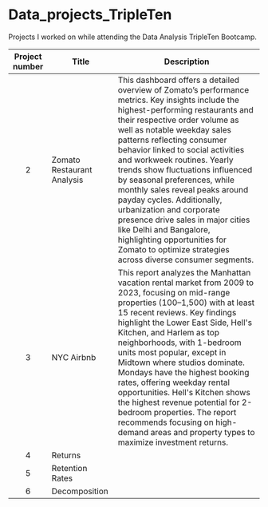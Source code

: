 # Data_projects_TripleTen
Projects I worked on while attending the Data Analysis TripleTen Bootcamp.


| Project number | Title | Description |
| :-----------: | ----------- |----------- |
| 2 | Zomato Restaurant Analysis| This dashboard offers a detailed overview of Zomato’s performance metrics. Key insights include the highest-performing restaurants and their respective order volume as well as notable weekday sales patterns reflecting consumer behavior linked to social activities and workweek routines. Yearly trends show fluctuations influenced by seasonal preferences, while monthly sales reveal peaks around payday cycles. Additionally, urbanization and corporate presence drive sales in major cities like Delhi and Bangalore, highlighting opportunities for Zomato to optimize strategies across diverse consumer segments. |
| 3 | NYC Airbnb | This report analyzes the Manhattan vacation rental market from 2009 to 2023, focusing on mid-range properties ($100–$1,500) with at least 15 recent reviews. Key findings highlight the Lower East Side, Hell's Kitchen, and Harlem as top neighborhoods, with 1-bedroom units most popular, except in Midtown where studios dominate. Mondays have the highest booking rates, offering weekday rental opportunities. Hell's Kitchen shows the highest revenue potential for 2-bedroom properties. The report recommends focusing on high-demand areas and property types to maximize investment returns. |
| 4 | Returns |  |
| 5 | Retention Rates |  |
| 6 | Decomposition |  |
